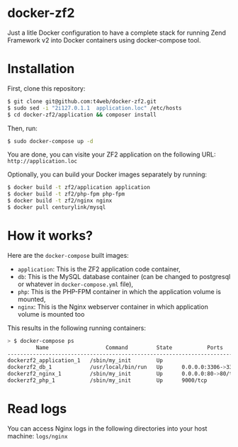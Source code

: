 docker-zf2
==============

Just a litle Docker configuration to have a complete stack for running Zend Framework v2 into Docker containers using docker-compose tool.

# Installation

First, clone this repository:

```bash
$ git clone git@github.com:t4web/docker-zf2.git
$ sudo sed -i "2i127.0.1.1  application.loc" /etc/hosts
$ cd docker-zf2/application && composer install
```

Then, run:

```bash
$ sudo docker-compose up -d
```

You are done, you can visite your ZF2 application on the following URL: `http://application.loc`

Optionally, you can build your Docker images separately by running:

```bash
$ docker build -t zf2/application application
$ docker build -t zf2/php-fpm php-fpm
$ docker build -t zf2/nginx nginx
$ docker pull centurylink/mysql
```

# How it works?

Here are the `docker-compose` built images:

* `application`: This is the ZF2 application code container,
* `db`: This is the MySQL database container (can be changed to postgresql or whatever in `docker-compose.yml` file),
* `php`: This is the PHP-FPM container in which the application volume is mounted,
* `nginx`: This is the Nginx webserver container in which application volume is mounted too

This results in the following running containers:

```bash
> $ docker-compose ps
         Name                  Command         State           Ports          
-----------------------------------------------------------------------------
dockerzf2_application_1   /sbin/my_init        Up                             
dockerzf2_db_1            /usr/local/bin/run   Up      0.0.0.0:3306->3306/tcp 
dockerzf2_nginx_1         /sbin/my_init        Up      0.0.0.0:80->80/tcp     
dockerzf2_php_1           /sbin/my_init        Up      9000/tcp 
```

# Read logs

You can access Nginx logs in the following directories into your host machine: `logs/nginx`
